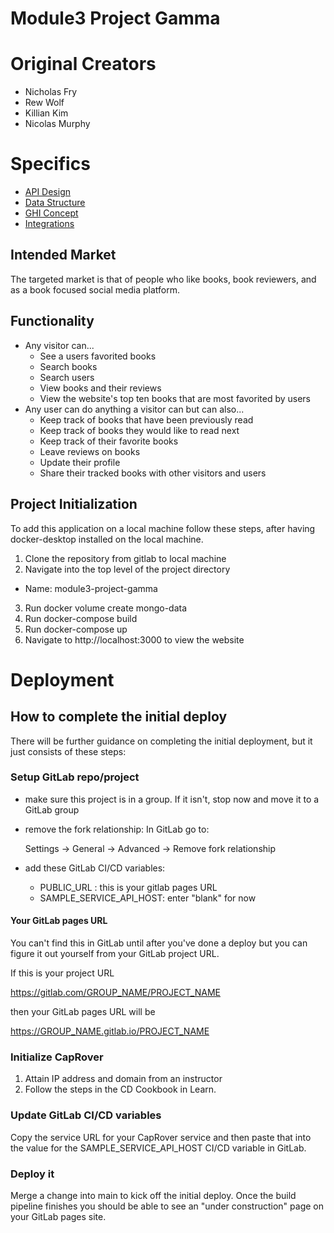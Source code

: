 # Module3 Project Gamma

# Original Creators
  - Nicholas Fry
  - Rew Wolf
  - Killian Kim
  - Nicolas Murphy

# Specifics

 - [API Design](docs/apidesign.md)
 - [Data Structure](docs/dbstructure.md)
 - [GHI Concept](docs/ghiconcept.md)
 - [Integrations](docs/integrations.md)

## Intended Market

The targeted market is that of people who like books, book reviewers, and as a book focused social media platform.

## Functionality

- Any visitor can...
  - See a users favorited books
  - Search books
  - Search users
  - View books and their reviews
  - View the website's top ten books that are most favorited by users
- Any user can do anything a visitor can but can also...
  - Keep track of books that have been previously read
  - Keep track of books they would like to read next
  - Keep track of their favorite books
  - Leave reviews on books
  - Update their profile
  - Share their tracked books with other visitors and users

## Project Initialization

To add this application on a local machine follow these steps, after having docker-desktop installed on the local machine.

1. Clone the repository from gitlab to local machine
2. Navigate into the top level of the project directory 
  - Name: module3-project-gamma
3. Run docker volume create mongo-data
4. Run docker-compose build
5. Run docker-compose up
6. Navigate to http://localhost:3000 to view the website

# Deployment 

## How to complete the initial deploy

There will be further guidance on completing the initial
deployment, but it just consists of these steps:

### Setup GitLab repo/project

- make sure this project is in a group. If it isn't, stop
  now and move it to a GitLab group
- remove the fork relationship: In GitLab go to:

  Settings -> General -> Advanced -> Remove fork relationship

- add these GitLab CI/CD variables:
  - PUBLIC_URL : this is your gitlab pages URL
  - SAMPLE_SERVICE_API_HOST: enter "blank" for now

#### Your GitLab pages URL

You can't find this in GitLab until after you've done a deploy
but you can figure it out yourself from your GitLab project URL.

If this is your project URL

https://gitlab.com/GROUP_NAME/PROJECT_NAME

then your GitLab pages URL will be

https://GROUP_NAME.gitlab.io/PROJECT_NAME

### Initialize CapRover

1. Attain IP address and domain from an instructor
1. Follow the steps in the CD Cookbook in Learn.

### Update GitLab CI/CD variables

Copy the service URL for your CapRover service and then paste
that into the value for the SAMPLE_SERVICE_API_HOST CI/CD variable
in GitLab.

### Deploy it

Merge a change into main to kick off the initial deploy. Once the build pipeline
finishes you should be able to see an "under construction" page on your GitLab
pages site.
